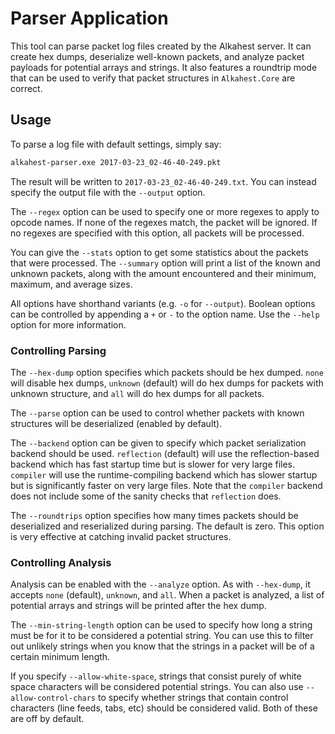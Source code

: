 # Parser Application

This tool can parse packet log files created by the Alkahest server. It can
create hex dumps, deserialize well-known packets, and analyze packet payloads
for potential arrays and strings. It also features a roundtrip mode that can be
used to verify that packet structures in `Alkahest.Core` are correct.

## Usage

To parse a log file with default settings, simply say:

```bash
alkahest-parser.exe 2017-03-23_02-46-40-249.pkt
```

The result will be written to `2017-03-23_02-46-40-249.txt`. You can instead
specify the output file with the `--output` option.

The `--regex` option can be used to specify one or more regexes to apply to
opcode names. If none of the regexes match, the packet will be ignored. If no
regexes are specified with this option, all packets will be processed.

You can give the `--stats` option to get some statistics about the packets that
were processed. The `--summary` option will print a list of the known and
unknown packets, along with the amount encountered and their minimum, maximum,
and average sizes.

All options have shorthand variants (e.g. `-o` for `--output`). Boolean options
can be controlled by appending a `+` or `-` to the option name. Use the `--help`
option for more information.

### Controlling Parsing

The `--hex-dump` option specifies which packets should be hex dumped. `none`
will disable hex dumps, `unknown` (default) will do hex dumps for packets with
unknown structure, and `all` will do hex dumps for all packets.

The `--parse` option can be used to control whether packets with known
structures will be deserialized (enabled by default).

The `--backend` option can be given to specify which packet serialization
backend should be used. `reflection` (default) will use the reflection-based
backend which has fast startup time but is slower for very large files.
`compiler` will use the runtime-compiling backend which has slower startup but
is significantly faster on very large files. Note that the `compiler` backend
does not include some of the sanity checks that `reflection` does.

The `--roundtrips` option specifies how many times packets should be
deserialized and reserialized during parsing. The default is zero. This option
is very effective at catching invalid packet structures.

### Controlling Analysis

Analysis can be enabled with the `--analyze` option. As with `--hex-dump`, it
accepts `none` (default), `unknown`, and `all`. When a packet is analyzed, a
list of potential arrays and strings will be printed after the hex dump.

The `--min-string-length` option can be used to specify how long a string must
be for it to be considered a potential string. You can use this to filter out
unlikely strings when you know that the strings in a packet will be of a certain
minimum length.

If you specify `--allow-white-space`, strings that consist purely of white space
characters will be considered potential strings. You can also use
`--allow-control-chars` to specify whether strings that contain control
characters (line feeds, tabs, etc) should be considered valid. Both of these are
off by default.
